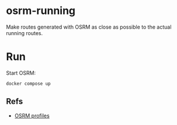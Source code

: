 # osrm-running

Make routes generated with OSRM as close as possible to the actual running routes.

# Run

Start OSRM:

```
docker compose up
```

## Refs

- [OSRM profiles](https://github.com/Project-OSRM/osrm-backend/blob/master/docs/profiles.md)